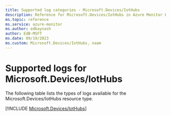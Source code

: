 ```yaml
---
title: Supported log categories - Microsoft.Devices/IotHubs
description: Reference for Microsoft.Devices/IotHubs in Azure Monitor Logs.
ms.topic: reference
ms.service: azure-monitor
ms.author: edbaynash
author: EdB-MSFT
ms.date: 09/19/2023
ms.custom: Microsoft.Devices/IotHubs, naam
---
```





# Supported logs for Microsoft.Devices/IotHubs  
The following table lists the types of logs available for the Microsoft.Devices/IotHubs resource type.
  
  
[!INCLUDE [Microsoft.Devices/IotHubs](./includes/Microsoft-Devices-IotHubs-logs-include.md)]
  
